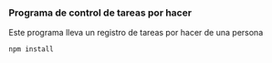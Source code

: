 ### Programa de control de tareas por hacer

Este programa lleva un registro de tareas por hacer de una persona

```
npm install

```
